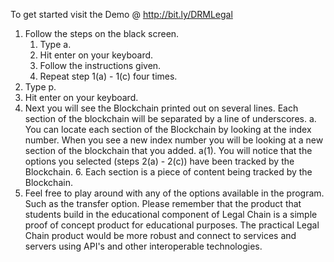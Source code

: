 To get started visit the Demo @ http://bit.ly/DRMLegal

1. Follow the steps on the black screen. 
    1. Type a. 
    2. Hit enter on your keyboard.
    3. Follow the instructions given.
    4. Repeat step 1(a) - 1(c) four times.
2. Type p.
3. Hit enter on your keyboard.
4. Next you will see the Blockchain printed out on several lines. Each section of the blockchain will be separated by a line of underscores. 
    a. You can locate each section of the Blockchain by looking at the index number. When you see a new index number you will be looking at a new section of the blockchain that you added. 
        a(1). You will notice that the options you selected (steps 2(a) - 2(c)) have been tracked by the Blockchain. 
    6. Each section is a piece of content being tracked by the Blockchain. 
5. Feel free to play around with any of the options available in the program. Such as the transfer option. Please remember that the product that students build in the educational component of Legal Chain is a simple proof of concept product for educational purposes. The practical Legal Chain product would be more robust and connect to services and servers using API's and other interoperable technologies.
